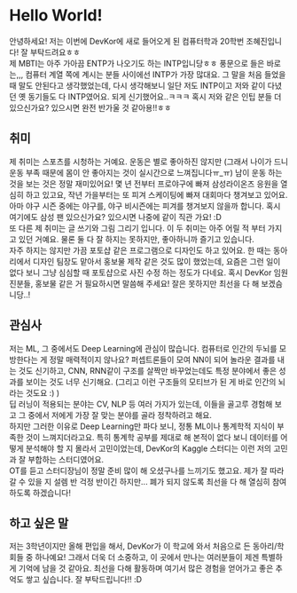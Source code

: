 # Hello World!   
안녕하세요! 저는 이번에 DevKor에 새로 들어오게 된 컴퓨터학과 20학번 조혜진입니다! 잘 부탁드려요ㅎㅎ   
제 MBTI는 아주 가아끔 ENTP가 나오기도 하는 INTP입니당ㅎㅎ 풍문으로 들은 바로는,,, 컴퓨터 계열 쪽에 계시는 분들 사이에선 INTP가 가장 많대요. 그 말을 처음 들었을 때 말도 안된다고 생각했었는데, 다시 생각해보니 일단 저도 INTP이고 저와 같이 다녔던 옛 동기들도 다 INTP였어요. 되게 신기했어요..ㅋㅋㅋ 혹시 저와 같은 인팁 분들 더 있으신가요? 있으시면 완전 반가울 것 같아용!!ㅎㅎ   

## 취미   
제 취미는 스포츠를 시청하는 거예요. 운동은 별로 좋아하진 않지만 (그래서 나이가 드니 운동 부족 때문에 몸이 안 좋아지는 것이 실시간으로 느껴집니다ㅠ_ㅠ) 남이 운동 하는 것을 보는 것은 정말 재미있어요! 몇 년 전부터 프로야구에 빠져 삼성라이온즈 응원을 열심히 하고 있고요, 작년 가을부터는 또 피겨 스케이팅에 빠져 대회마다 챙겨보고 있어요. 아마 야구 시즌 중에는 야구를, 야구 비시즌에는 피겨를 챙겨보지 않을까 합니다. 혹시 여기에도 삼성 팬 있으신가요? 있으시면 나중에 같이 직관 가요! :D   
또 다른 제 취미는 글 쓰기와 그림 그리기 입니다. 이 두 취미는 아주 어릴 적 부터 가지고 있던 거예요. 물론 둘 다 잘 하지는 못하지만, 좋아하니까 즐기고 있습니다.   
자주 하지는 않지만 가끔 포토샵 같은 프로그램으로 디자인도 하고 있어요. 한 때는 동아리에서 디자인 팀장도 맡아서 홍보물 제작 같은 것도 많이 했었는데, 요즘은 그런 일이 없다 보니 그냥 심심할 때 포토샵으로 사진 수정 하는 정도가 다네요. 혹시 DevKor 임원진분들, 홍보물 같은 거 필요하시면 말씀해 주세요! 잘은 못하지만 최선을 다 해 보겠슴니당..!   

## 관심사   
저는 ML, 그 중에서도 Deep Learning에 관심이 많습니다. 컴퓨터로 인간의 두뇌를 모방한다는 게 정말 매력적이지 않나요? 퍼셉트론들이 모여 NN이 되어 놀라운 결과를 내는 것도 신기하고, CNN, RNN같이 구조를 살짝만 바꾸었는데도 특정 분야에서 좋은 성과를 보이는 것도 너무 신기해요. (그리고 이런 구조들의 모티브가 된 게 바로 인간의 뇌라는 것도요 :) )   
딥 러닝이 적용되는 분야는 CV, NLP 등 여러 가지가 있는데, 이들을 골고루 경험해 보고 그 중에서 저에게 가장 잘 맞는 분야를 골라 정착하려고 해요.   
하지만 그러한 이유로 Deep Learning만 파다 보니, 정통 ML이나 통계학적 지식이 부족한 것이 느껴지더라고요. 특히 통계학 공부를 제대로 해 본적이 없다 보니 데이터를 어떻게 분석해야 할 지 몰라서 고민이었는데, DevKor의 Kaggle 스터디는 이런 저의 고민과 잘 부합하는 스터디였어요.   
OT를 듣고 스터디장님이 정말 준비 많이 해 오셨구나를 느끼기도 했고요. 제가 잘 따라갈 수 있을 지 설렘 반 걱정 반이긴 하지만... 폐가 되지 않도록 최선을 다 해 열심히 참여하도록 하겠습니다!    

## 하고 싶은 말   
저는 3학년이지만 올해 편입을 해서, DevKor가 이 학교에 와서 처음으로 든 동아리/학회들 중 하나예요! 그래서 더욱 더 소중하고, 이 곳에서 만나는 여러분들이 제겐 특별하게 기억에 남을 것 같아요. 최선을 다해 활동하며 여기서 많은 경험을 얻어가고 좋은 추억도 쌓고 싶습니다. 잘 부탁드립니다!! :D   